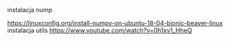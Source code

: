 instalacja nump

  https://linuxconfig.org/install-numpy-on-ubuntu-18-04-bionic-beaver-linux
instalacja utils
  https://www.youtube.com/watch?v=0h1xv1_HheQ

